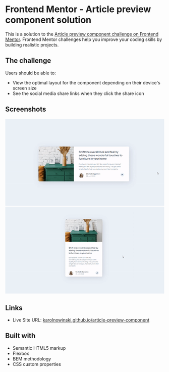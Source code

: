 # Frontend Mentor - Article preview component solution

This is a solution to the [Article preview component challenge on Frontend Mentor](https://www.frontendmentor.io/challenges/article-preview-component-dYBN_pYFT). Frontend Mentor challenges help you improve your coding skills by building realistic projects.

## The challenge

Users should be able to:

- View the optimal layout for the component depending on their device's screen size
- See the social media share links when they click the share icon

## Screenshots

![](./desktop.gif)
![](./mobile.gif)

## Links

- Live Site URL: [karolnowinski.github.io/article-preview-component](https://karolnowinski.github.io/article-preview-component)

## Built with

- Semantic HTML5 markup
- Flexbox
- BEM methodology
- CSS custom properties
